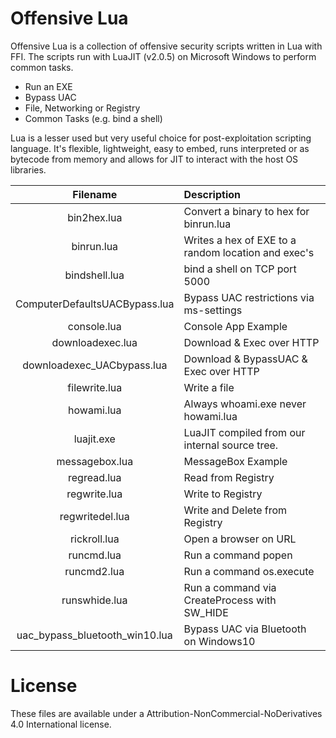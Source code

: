 # Offensive Lua

Offensive Lua is a collection of offensive security scripts written in Lua with FFI.
The scripts run with LuaJIT (v2.0.5) on Microsoft Windows to perform common tasks.

- Run an EXE
- Bypass UAC
- File, Networking or Registry
- Common Tasks (e.g. bind a shell)

Lua is a lesser used but very useful choice for post-exploitation scripting language. It's
flexible, lightweight, easy to embed, runs interpreted or as bytecode from memory and allows
for JIT to interact with the host OS libraries.

|            Filename            | Description                                         |
| :----------------------------: | :-------------------------------------------------- |
|          bin2hex.lua           | Convert a binary to hex for binrun.lua              |
|           binrun.lua           | Writes a hex of EXE to a random location and exec's |
|         bindshell.lua          | bind a shell on TCP port 5000                       |
| ComputerDefaultsUACBypass.lua  | Bypass UAC restrictions via ms-settings             |
|          console.lua           | Console App Example                                 |
|        downloadexec.lua        | Download & Exec over HTTP                           |
|   downloadexec_UACbypass.lua   | Download & BypassUAC & Exec over HTTP               |
|         filewrite.lua          | Write a file                                        |
|           howami.lua           | Always whoami.exe never howami.lua                  |
|           luajit.exe           | LuaJIT compiled from our internal source tree.      |
|         messagebox.lua         | MessageBox Example                                  |
|          regread.lua           | Read from Registry                                  |
|          regwrite.lua          | Write to Registry                                   |
|        regwritedel.lua         | Write and Delete from Registry                      |
|          rickroll.lua          | Open a browser on URL                               |
|           runcmd.lua           | Run a command popen                                 |
|          runcmd2.lua           | Run a command os.execute                            |
|         runswhide.lua          | Run a command via CreateProcess with SW_HIDE        |
| uac_bypass_bluetooth_win10.lua | Bypass UAC via Bluetooth on Windows10               |

# License

These files are available under a Attribution-NonCommercial-NoDerivatives 4.0 International license.
